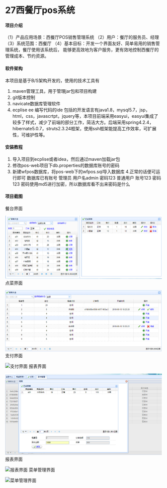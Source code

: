 # 27西餐厅pos系统

#### 项目介绍
（1）产品应用场景：西餐厅POS销售管理系统
（2）用户：餐厅的服务员、经理
（3）系统范围：西餐厅
（4）基本目标：开发一个界面友好、简单易用的销售管理系统，餐厅使用该系统后， 能够更高效地为客户服务，更有效地控制西餐厅的管理成本、节约资源。


#### 软件架构
本项目是基于B/S架构开发的，使用的技术工具有
1.	maven管理工具，用于管理jar包和项目构建
2.	git版本控制
3.	navicate数据库管理软件
4.	ecplise ee 编写代码的ide
包括的开发语言有java1.8，mysql5.7，jsp，html，css，javascrtpt，jquery等，本项目前端采用easyui，easyui集成了较多了样式，减少了前端的部分工作，简洁大方。后端采用spring4.2.4，hibernate5.0.7，struts2.3.24框架，使用ssh框架能提高工作效率，可扩展性，可维护性等。 



#### 安装教程

1. 导入项目到ecplise或者idea，然后通过maven加载jar包
2. 修改pos-web项目下db.properties的数据库账号的密码
3. 新建wfpos数据库，将pos-web下的wfpos.sql导入数据库
4.正常的话便可运行即可
数据库已有账号  管理员 用户名admin 密码123
               普通用户 账号123 密码123
密码使用md5进行加密，所以数据库看不出来密码是什么


#### 项目截图
餐台界面

![餐台界面](https://github.com/gitforzzj/pos/blob/master/pos-parent/images/%E7%82%B9%E8%8F%9C%E7%95%8C%E9%9D%A2.png)
点菜界面

![点菜界面](https://github.com/gitforzzj/pos/blob/master/pos-parent/images/%E9%A4%90%E5%8F%B0%E7%95%8C%E9%9D%A2.png)
支付界面

![支付界面](https://gitee.com/uploads/images/2018/0617/220401_ccf520b1_1667883.png "微信截图_20180617220115.png")
报表界面

![结账界面](https://github.com/gitforzzj/pos/blob/master/pos-parent/images/%E8%BF%9B%E8%A1%8C%E6%94%AF%E4%BB%98.png)
报表界面

![报表界面](https://gitee.com/uploads/images/2018/0617/220412_50df52e0_1667883.png "微信截图_20180617220124.png")
菜单管理界面

![菜单管理界面](https://gitee.com/uploads/images/2018/0617/220420_14d2876f_1667883.png "微信截图_20180617220133.png")
